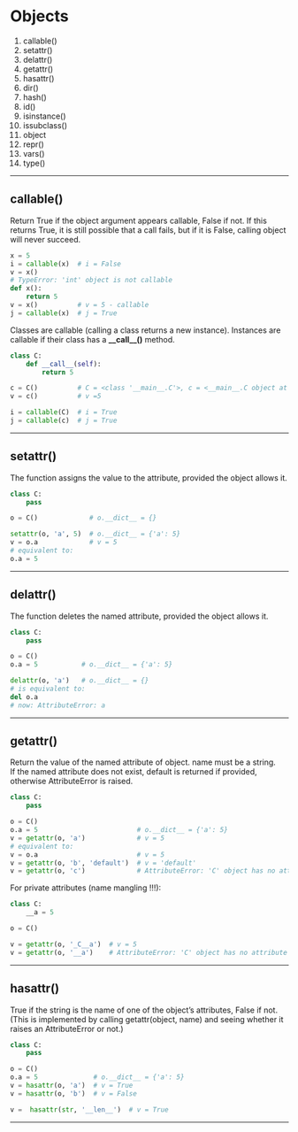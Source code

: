 # Objects
   1. callable()
   2. setattr()
   3. delattr()
   4. getattr()
   5. hasattr()
   6. dir()
   7. hash()
   8. id()
   9. isinstance()
   10. issubclass()
   11. object
   12. repr()
   13. vars()
   14. type()

---

## callable()
Return True if the object argument appears callable, False if not. If this returns True, it is still possible that a call fails, but if it is False, calling object will never succeed. 
```python
x = 5
i = callable(x)  # i = False
v = x()
# TypeError: 'int' object is not callable
def x():
    return 5
v = x()          # v = 5 - callable
j = callable(x)  # j = True
```
Classes are callable (calling a class returns a new instance).
Instances are callable if their class has a **\_\_call\_\_()** method.
```python
class C:
    def __call__(self):
        return 5

c = C()          # C = <class '__main__.C'>, c = <__main__.C object at 0x...>
v = c()          # v =5

i = callable(C)  # i = True
j = callable(c)  # j = True
```

---

## setattr()
The function assigns the value to the attribute, provided the object allows it.  
```python
class C:
    pass

o = C()             # o.__dict__ = {}

setattr(o, 'a', 5)  # o.__dict__ = {'a': 5}
v = o.a             # v = 5
# equivalent to:
o.a = 5
```

---

## delattr()
The function deletes the named attribute, provided the object allows it.  
```python
class C:
    pass

o = C()
o.a = 5           # o.__dict__ = {'a': 5}

delattr(o, 'a')   # o.__dict__ = {}
# is equivalent to:
del o.a
# now: AttributeError: a

```

---

## getattr()
Return the value of the named attribute of object. name must be a string.  
If the named attribute does not exist, default is returned if provided, otherwise AttributeError is raised.  
```python
class C:
    pass

o = C()
o.a = 5                         # o.__dict__ = {'a': 5}
v = getattr(o, 'a')             # v = 5
# equivalent to:
v = o.a                         # v = 5
v = getattr(o, 'b', 'default')  # v = 'default'
v = getattr(o, 'c')             # AttributeError: 'C' object has no attribute 'c'

```
For private attributes (name mangling !!!):  
```python
class C:
    __a = 5

o = C()

v = getattr(o, '_C__a')  # v = 5
v = getattr(o, '__a')    # AttributeError: 'C' object has no attribute '__a'
```

---

## hasattr()
True if the string is the name of one of the object’s attributes, False if not. (This is implemented by calling getattr(object, name) and seeing whether it raises an AttributeError or not.)  
```python
class C:
    pass

o = C()
o.a = 5              # o.__dict__ = {'a': 5}
v = hasattr(o, 'a')  # v = True  
v = hasattr(o, 'b')  # v = False
```
```python
v =  hasattr(str, '__len__')  # v = True
```

---


